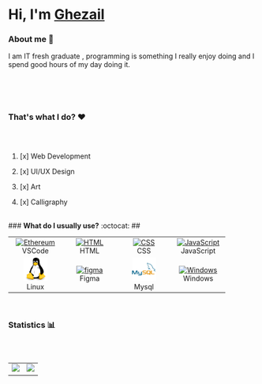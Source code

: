 # **Hi, I'm <a href="https://www.linkedin.com/in/l%C3%BAcia-guelber-837a50185/">Ghezail</a>**



### **About me** 👋

<p align="left">
 I am IT fresh graduate , programming is something I really enjoy doing and I spend good hours of my day doing it.
</p>

</br>

</br>

</br>

### <b>That's what I do?</b> :hearts:

##

</br>


1. [x] Web Development

1. [x] UI/UX Design 

1. [x]  Art  

1. [x] Calligraphy 


</br>
### <b> What do I usually use?</b> :octocat:
##

</br>

<table align="center">
  <tr>
    <td align="center" width="96">
      <a href="/">
        <img src="https://camo.githubusercontent.com/57f528d363944ba0c4151826973ce5dda859c2f9e9ada8798e22c677c180ead4/68747470733a2f2f696d672e69636f6e73382e636f6d2f666c75656e742f3234302f3030303030302f76697375616c2d73747564696f2d636f64652d323031392e706e67" width="48" height="48" alt="Ethereum" />
      </a>
      <br>VSCode
    </td>
    <td align="center" width="96">
      <a href="/">
        <img src="https://camo.githubusercontent.com/937d189e89eebf19ca83d796f68380657645f49a05c9ef6fbc00020ff7ab32f9/68747470733a2f2f696d672e69636f6e73382e636f6d2f636f6c6f722f3234302f3030303030302f68746d6c2d352e706e67" width="48" height="48" alt="HTML" />
      </a>
      <br>HTML
    </td>
    <td align="center" width="96">
      <a href="/">
        <img src="https://camo.githubusercontent.com/7131f4436c32be236b582de559e96e8bc298c85f54006f02696b054c5930b2b4/68747470733a2f2f696d672e69636f6e73382e636f6d2f636f6c6f722f3234302f3030303030302f637373332e706e67" width="48" height="48" alt="CSS" />
      </a>
      <br>CSS
    </td>
    <td align="center" width="96">
      <a href="/">
        <img src="https://camo.githubusercontent.com/30223dd4dad432d13a8b95ce5cb7ea20825858f8ebce349e6945f931ced4e1bf/68747470733a2f2f696d672e69636f6e73382e636f6d2f636f6c6f722f3234302f3030303030302f6a6176617363726970742e706e67" width="48" height="48" alt="JavaScript" />
      </a>
      <br>JavaScript
    </td>
  
  <tr>
    <td align="center" width="96">
      <a href="/">
        <img src="https://raw.githubusercontent.com/devicons/devicon/master/icons/linux/linux-original.svg" width="48" height="48" alt="Linux" />
      </a>
      <br>Linux
    </td>
   
  <td align="center" width="96">
      <a href="/">
        <img src="https://www.vectorlogo.zone/logos/figma/figma-icon.svg" width="48" height="48" alt="figma" />
      </a>
      <br>Figma
    </td>
     <td align="center" width="96">
      <a href="/">
        <img src="https://raw.githubusercontent.com/devicons/devicon/master/icons/mysql/mysql-original-wordmark.svg" width="48" height="48" alt="MySql" />
      </a>
      <br>Mysql
     </td>
  
   <td align="center" width="96">
      <a href="/">
        <img src="https://camo.githubusercontent.com/87fa402da6f8a5b81d55c7bcf51e6038898ad37cd162aa3927b44f98c68914b7/68747470733a2f2f696d672e69636f6e73382e636f6d2f636f6c6f722f3234302f3030303030302f77696e646f77732d31302e706e67" width="48" height="48" alt="Windows" />
      </a>
      <br>Windows
    </td>
 
     
   </tr>
  </table>

</br>

### <b>Statistics :bar_chart: </b>

##

</br>
<table align="center">
  <tr>
    <td>
      <img width="300px" src="https://github-readme-stats.vercel.app/api/top-langs/?username=LuciLua&layout=compact&bg_color=DEG,f0f0f0f0,e8e8e8&text_color=2d2d2d&hide_border=false&locale=en&hide_title=true"/>
    </td>
    <td>
      <img width="340px" src="https://github-readme-stats.vercel.app/api?username=LuciLua&bg_color=f0f0f0f0&title_color=f00000&text_color=000000&&hide_border=false&icon_color=ff2222&show_icons=true&include_all_commits=true&hide_title=true" />
    </td>
  </tr>  
</table>
</br>
